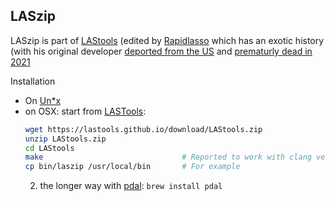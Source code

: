 
## LASzip
LASzip is part of [LAStools](http://lastools.org/) (edited by [Rapidlasso](http://rapidlasso.de/) which has
an exotic history (with his original developer 
[deported from the US](https://gis.stackexchange.com/questions/306418/difference-between-lastools-liblas-and-pdal) and 
[prematurly dead in 2021]([Rapidlasso](http://rapidlasso.de/))
  
Installation
  - On [Un*x](https://laszip.org/)
  - on OSX: start from [LASTools](https://lastools.github.io/):
       ```bash
       wget https://lastools.github.io/download/LAStools.zip
       unzip LAStools.zip
       cd LAStools
       make                               # Reported to work with clang version 11.0.0 on OSX 10.4.6 (Mojave)
       cp bin/laszip /usr/local/bin       # For example
       ```
    2. the longer way with [pdal](http://pdal.io/): `brew install pdal`
